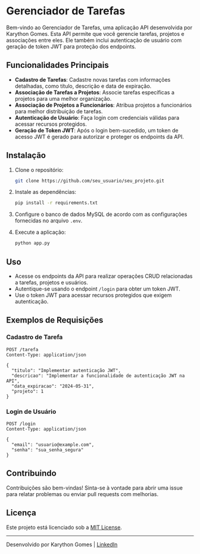 # Gerenciador de Tarefas

Bem-vindo ao Gerenciador de Tarefas, uma aplicação API desenvolvida por Karython Gomes. Esta API permite que você gerencie tarefas, projetos e associações entre eles. Ele também inclui autenticação de usuário com geração de token JWT para proteção dos endpoints.

## Funcionalidades Principais

- **Cadastro de Tarefas**: Cadastre novas tarefas com informações detalhadas, como título, descrição e data de expiração.
- **Associação de Tarefas a Projetos**: Associe tarefas específicas a projetos para uma melhor organização.
- **Associação de Projetos a Funcionários**: Atribua projetos a funcionários para melhor distribuição de tarefas.
- **Autenticação de Usuário**: Faça login com credenciais válidas para acessar recursos protegidos.
- **Geração de Token JWT**: Após o login bem-sucedido, um token de acesso JWT é gerado para autorizar e proteger os endpoints da API.

## Instalação

1. Clone o repositório:

   ```bash
   git clone https://github.com/seu_usuario/seu_projeto.git
   ```

2. Instale as dependências:

   ```bash
   pip install -r requirements.txt
   ```

3. Configure o banco de dados MySQL de acordo com as configurações fornecidas no arquivo `.env`.

4. Execute a aplicação:

   ```bash
   python app.py
   ```

## Uso

- Acesse os endpoints da API para realizar operações CRUD relacionadas a tarefas, projetos e usuários.
- Autentique-se usando o endpoint `/login` para obter um token JWT.
- Use o token JWT para acessar recursos protegidos que exigem autenticação.

## Exemplos de Requisições

### Cadastro de Tarefa

```http
POST /tarefa
Content-Type: application/json

{
  "titulo": "Implementar autenticação JWT",
  "descricao": "Implementar a funcionalidade de autenticação JWT na API",
  "data_expiracao": "2024-05-31",
  "projeto": 1
}
```

### Login de Usuário

```http
POST /login
Content-Type: application/json

{
  "email": "usuario@example.com",
  "senha": "sua_senha_segura"
}
```

## Contribuindo

Contribuições são bem-vindas! Sinta-se à vontade para abrir uma issue para relatar problemas ou enviar pull requests com melhorias.

## Licença

Este projeto está licenciado sob a [MIT License](LICENSE).

---

Desenvolvido por Karython Gomes | [LinkedIn](https://www.linkedin.com/in/karythongomes/)
```

